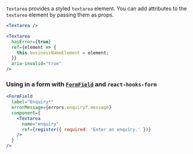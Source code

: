`Textarea` provides a styled `textarea` element. You can add attributes to the `textarea` element by passing them as props.

```jsx
<Textarea />
```

```jsx
<Textarea
  hasError={true}
  ref={element => {
    this.businessNameElement = element;
  }}
  aria-invalid="true"
/>
```

### Using in a form with [`FormField`](/#/Components?id=formfield) and `react-hooks-form`

```jsx static
<FormField
  label="Enquiry*"
  errorMessage={errors.enquiry?.message}
  component={
    <Textarea
      name="enquiry"
      ref={register({ required: 'Enter an enquiry.' })}
    />
  }
/>
```
